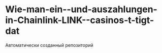 # Wie-man-ein--und-auszahlungen-in-Chainlink-LINK--casinos-t-tigt-dat
Автоматически созданный репозиторий
